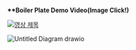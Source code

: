 <strong>**Boiler Plate Demo Video(Image Click!)</strong>

[![영상 제목](https://img.youtube.com/vi/ZOJlUl_oRxw&ab/0.jpg)](https://www.youtube.com/watch?v=ZOJlUl_oRxw&ab_channel=YOHANJIN)




![Untitled Diagram drawio](https://github.com/YohanJins/BoilerPlate/assets/146444793/086c20e9-c6c6-4a2d-a0c4-01134735a0b6)
